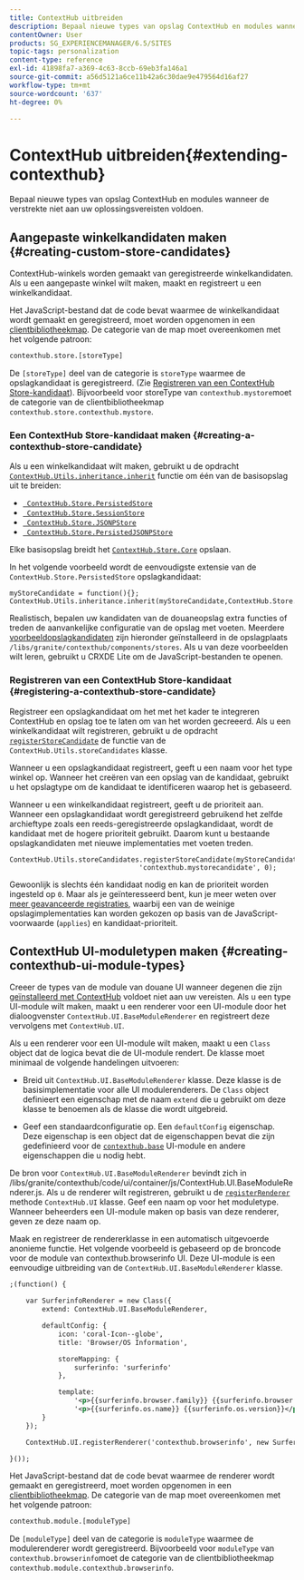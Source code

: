 ```yaml
---
title: ContextHub uitbreiden
description: Bepaal nieuwe types van opslag ContextHub en modules wanneer de verstrekte niet aan uw oplossingsvereisten voldoen
contentOwner: User
products: SG_EXPERIENCEMANAGER/6.5/SITES
topic-tags: personalization
content-type: reference
exl-id: 41898fa7-a369-4c63-8ccb-69eb3fa146a1
source-git-commit: a56d5121a6ce11b42a6c30dae9e479564d16af27
workflow-type: tm+mt
source-wordcount: '637'
ht-degree: 0%

---
```


# ContextHub uitbreiden{#extending-contexthub}

Bepaal nieuwe types van opslag ContextHub en modules wanneer de verstrekte niet aan uw oplossingsvereisten voldoen.

## Aangepaste winkelkandidaten maken {#creating-custom-store-candidates}

ContextHub-winkels worden gemaakt van geregistreerde winkelkandidaten. Als u een aangepaste winkel wilt maken, maakt en registreert u een winkelkandidaat.

Het JavaScript-bestand dat de code bevat waarmee de winkelkandidaat wordt gemaakt en geregistreerd, moet worden opgenomen in een [clientbibliotheekmap](/help/sites-developing/clientlibs.md#creating-client-library-folders). De categorie van de map moet overeenkomen met het volgende patroon:

```xml
contexthub.store.[storeType]
```

De `[storeType]` deel van de categorie is `storeType` waarmee de opslagkandidaat is geregistreerd. (Zie [Registreren van een ContextHub Store-kandidaat](/help/sites-developing/ch-extend.md#registering-a-contexthub-store-candidate)). Bijvoorbeeld voor storeType van `contexthub.mystore`moet de categorie van de clientbibliotheekmap `contexthub.store.contexthub.mystore`.

### Een ContextHub Store-kandidaat maken {#creating-a-contexthub-store-candidate}

Als u een winkelkandidaat wilt maken, gebruikt u de opdracht [`ContextHub.Utils.inheritance.inherit`](/help/sites-developing/contexthub-api.md#inherit-child-parent) functie om één van de basisopslag uit te breiden:

* [` ContextHub.Store.PersistedStore`](/help/sites-developing/contexthub-api.md#contexthub-store-persistedstore)
* [` ContextHub.Store.SessionStore`](/help/sites-developing/contexthub-api.md#contexthub-store-sessionstore)
* [` ContextHub.Store.JSONPStore`](/help/sites-developing/contexthub-api.md#contexthub-store-jsonpstore)
* [` ContextHub.Store.PersistedJSONPStore`](/help/sites-developing/contexthub-api.md#contexthub-store-persistedjsonpstore)

Elke basisopslag breidt het [`ContextHub.Store.Core`](/help/sites-developing/contexthub-api.md#contexthub-store-core) opslaan.

In het volgende voorbeeld wordt de eenvoudigste extensie van de `ContextHub.Store.PersistedStore` opslagkandidaat:

```
myStoreCandidate = function(){};
ContextHub.Utils.inheritance.inherit(myStoreCandidate,ContextHub.Store.PersistedStore);
```

Realistisch, bepalen uw kandidaten van de douaneopslag extra functies of treden de aanvankelijke configuratie van de opslag met voeten. Meerdere [voorbeeldopslagkandidaten](/help/sites-developing/ch-samplestores.md) zijn hieronder geïnstalleerd in de opslagplaats `/libs/granite/contexthub/components/stores`. Als u van deze voorbeelden wilt leren, gebruikt u CRXDE Lite om de JavaScript-bestanden te openen.

### Registreren van een ContextHub Store-kandidaat {#registering-a-contexthub-store-candidate}

Registreer een opslagkandidaat om het met het kader te integreren ContextHub en opslag toe te laten om van het worden gecreeerd. Als u een winkelkandidaat wilt registreren, gebruikt u de opdracht [`registerStoreCandidate`](/help/sites-developing/contexthub-api.md#registerstorecandidate-store-storetype-priority-applies) de functie van de `ContextHub.Utils.storeCandidates` klasse.

Wanneer u een opslagkandidaat registreert, geeft u een naam voor het type winkel op. Wanneer het creëren van een opslag van de kandidaat, gebruikt u het opslagtype om de kandidaat te identificeren waarop het is gebaseerd.

Wanneer u een winkelkandidaat registreert, geeft u de prioriteit aan. Wanneer een opslagkandidaat wordt geregistreerd gebruikend het zelfde archieftype zoals een reeds-geregistreerde opslagkandidaat, wordt de kandidaat met de hogere prioriteit gebruikt. Daarom kunt u bestaande opslagkandidaten met nieuwe implementaties met voeten treden.

```
ContextHub.Utils.storeCandidates.registerStoreCandidate(myStoreCandidate,
                                'contexthub.mystorecandidate', 0);
```

Gewoonlijk is slechts één kandidaat nodig en kan de prioriteit worden ingesteld op `0`. Maar als je geïnteresseerd bent, kun je meer weten over [meer geavanceerde registraties,](/help/sites-developing/contexthub-api.md#registerstorecandidate-store-storetype-priority-applies) waarbij een van de weinige opslagimplementaties kan worden gekozen op basis van de JavaScript-voorwaarde (`applies`) en kandidaat-prioriteit.

## ContextHub UI-moduletypen maken {#creating-contexthub-ui-module-types}

Creeer de types van de module van douane UI wanneer degenen die zijn [geïnstalleerd met ContextHub](/help/sites-developing/ch-samplemodules.md) voldoet niet aan uw vereisten. Als u een type UI-module wilt maken, maakt u een renderer voor een UI-module door het dialoogvenster `ContextHub.UI.BaseModuleRenderer` en registreert deze vervolgens met `ContextHub.UI`.

Als u een renderer voor een UI-module wilt maken, maakt u een `Class` object dat de logica bevat die de UI-module rendert. De klasse moet minimaal de volgende handelingen uitvoeren:

* Breid uit `ContextHub.UI.BaseModuleRenderer` klasse. Deze klasse is de basisimplementatie voor alle UI modulerenderers. De `Class` object definieert een eigenschap met de naam `extend` die u gebruikt om deze klasse te benoemen als de klasse die wordt uitgebreid.

* Geef een standaardconfiguratie op. Een `defaultConfig` eigenschap. Deze eigenschap is een object dat de eigenschappen bevat die zijn gedefinieerd voor de [`contexthub.base`](/help/sites-developing/ch-samplemodules.md#contexthub-base-ui-module-type) UI-module en andere eigenschappen die u nodig hebt.

De bron voor `ContextHub.UI.BaseModuleRenderer` bevindt zich in /libs/granite/contexthub/code/ui/container/js/ContextHub.UI.BaseModuleRenderer.js. Als u de renderer wilt registreren, gebruikt u de [`registerRenderer`](/help/sites-developing/contexthub-api.md#registerrenderer-moduletype-renderer-dontrender) methode `ContextHub.UI` klasse. Geef een naam op voor het moduletype. Wanneer beheerders een UI-module maken op basis van deze renderer, geven ze deze naam op.

Maak en registreer de rendererklasse in een automatisch uitgevoerde anonieme functie. Het volgende voorbeeld is gebaseerd op de broncode voor de module van contexthub.browserinfo UI. Deze UI-module is een eenvoudige uitbreiding van de `ContextHub.UI.BaseModuleRenderer` klasse.

```xml
;(function() {

    var SurferinfoRenderer = new Class({
        extend: ContextHub.UI.BaseModuleRenderer,

        defaultConfig: {
            icon: 'coral-Icon--globe',
            title: 'Browser/OS Information',

            storeMapping: {
                surferinfo: 'surferinfo'
            },

            template:
                '<p>{{surferinfo.browser.family}} {{surferinfo.browser.version}}</p>' +
                '<p>{{surferinfo.os.name}} {{surferinfo.os.version}}</p>'
        }
    });

    ContextHub.UI.registerRenderer('contexthub.browserinfo', new SurferinfoRenderer());

}());
```

Het JavaScript-bestand dat de code bevat waarmee de renderer wordt gemaakt en geregistreerd, moet worden opgenomen in een [clientbibliotheekmap](/help/sites-developing/clientlibs.md#creating-client-library-folders). De categorie van de map moet overeenkomen met het volgende patroon:

```xml
contexthub.module.[moduleType]
```

De `[moduleType]` deel van de categorie is `moduleType` waarmee de modulerenderer wordt geregistreerd. Bijvoorbeeld voor `moduleType` van `contexthub.browserinfo`moet de categorie van de clientbibliotheekmap `contexthub.module.contexthub.browserinfo`.
